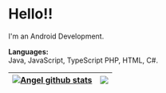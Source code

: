 <h1>Hello!!</h1>

I'm an Android Development.

<b>Languages:</b><br />
Java, JavaScript, TypeScript PHP, HTML, C#.

| <a href="https://github.com/angeladames0?tab=stars"><img align="center" src="https://github-readme-stats.vercel.app/api?username=angeladames0&show_icons=true&theme=algolia" alt="Angel github stats" /></a> | <a href="https://github.com/angeladames0?tab=repositories"><img align="center" src="https://github-readme-stats.vercel.app/api/top-langs/?username=angeladames0&hide=css&theme=algolia&layout=compact" /></a> |
| ------------- | ------------- |
